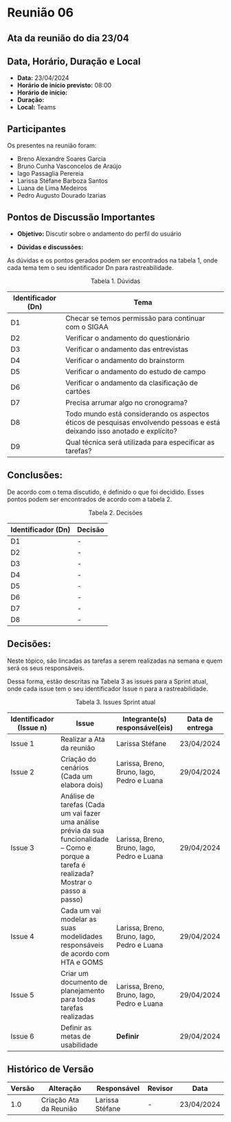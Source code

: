 # Reunião 06

## Ata da reunião do dia 23/04

## Data, Horário, Duração e Local

- **Data:** 23/04/2024
- **Horário de início previsto:** 08:00
- **Horário de início:** 
- **Duração:** 
- **Local:** Teams


## Participantes

Os presentes na reunião foram:

- Breno Alexandre Soares Garcia
- Bruno Cunha Vasconcelos de Araújo
- Iago Passaglia Perereia
- Larissa Stéfane Barboza Santos
- Luana de Lima Medeiros
- Pedro Augusto Dourado Izarias

## Pontos de Discussão Importantes

- **Objetivo:** Discutir sobre o andamento do perfil do usuário

- **Dúvidas e discussões:**

As dúvidas e os pontos gerados podem ser encontrados na tabela 1, onde cada tema tem o seu identificador Dn para rastreabilidade.

<p align="center"> Tabela 1. Dúvidas </p>

| Identificador (Dn) | Tema                                                                                                              |
| ------------------ | ----------------------------------------------------------------------------------------------------------------- |
| D1                 | Checar  se temos permissão para continuar com o SIGAA                                                                     |
| D2                 | Verificar o andamento do questionário                                                                                |
| D3                 | Verificar o andamento das entrevistas                              |
| D4                 | Verificar o andamento do brainstorm                              |
| D5                | Verificar o andamento do estudo de campo                                                |
| D6               | Verificar o andamento da clasificação de cartões                          |
| D7               | Precisa arrumar algo no cronograma?                        |
| D8               | Todo mundo está considerando os aspectos éticos de pesquisas envolvendo pessoas e está deixando isso anotado e explícito?                        |
| D9               | Qual técnica será utilizada para especificar as tarefas?                        |



## Conclusões: 

De acordo com o tema discutido, é definido o que foi decidido. Esses pontos podem ser encontrados de acordo com a tabela 2.

<p align="center"> Tabela 2. Decisões </p>

| Identificador (Dn) | Decisão |
| - | - |
| D1 | -   | 
| D2 | -  |
| D3 | -   | 
| D4 | -  |
| D5 | -   | 
| D6 | -  |
| D7 | -   | 
| D8 | -   | 


## Decisões:

Neste tópico, são lincadas as tarefas a serem realizadas na semana e quem será os seus responsáveis.

Dessa forma, estão descritas na Tabela 3 as issues para a Sprint atual, onde cada issue tem o seu identificador Issue n para a rastreabilidade.

<p align="center"> Tabela 3. Issues Sprint atual </p>

| Identificador (Issue n) | Issue                                                                             | Integrante(s) responsável(eis) | Data de entrega |
| ----------------------- | --------------------------------------------------------------------------------- | ------------------------------ | --------------- |
| Issue 1                 | Realizar a Ata da reunião                                                         |     Larissa Stéfane          | 23/04/2024      |
| Issue 2                 | Criação do cenários  (Cada um elabora dois)                                   | Larissa, Breno,  Bruno, Iago, Pedro e Luana               | 29/04/2024      |
| Issue 3                 |   Análise de tarefas (Cada um vai fazer uma análise prévia da sua funcionalidade – Como e porque a tarefa é realizada? Mostrar o passo a passo)                                            | Larissa, Breno,  Bruno, Iago, Pedro e Luana              | 29/04/2024      |
| Issue 4                 | Cada um vai modelar as suas modelidades responsáveis de acordo com HTA e GOMS                                                                | Larissa, Breno,  Bruno, Iago, Pedro e Luana                | 29/04/2024      |
| Issue 5                 | Criar um documento de planejamento para todas tarefas realizadas                                                                | Larissa, Breno,  Bruno, Iago, Pedro e Luana                   | 29/04/2024      |
| Issue 6                 | Definir as metas de usabilidade                          |  **Definir**                   | 29/04/2024      |


## Histórico de Versão

| Versão | Alteração                         | Responsável     | Revisor               | Data       |
| ------ | --------------------------------- | --------------- | --------------------- | ---------- |
| 1.0    | Criação  Ata da Reunião | Larissa Stéfane | -       | 23/04/2024 |
